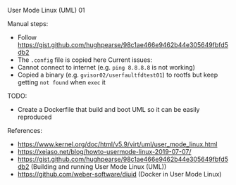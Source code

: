 User Mode Linux (UML) 01

Manual steps:
- Follow https://gist.github.com/hughpearse/98c1ae466e9462b44e305649fbfd5db2
- The `.config` file is copied here
Current issues:
- Cannot connect to internet (e.g. `ping 8.8.8.8` is not working)
- Copied a binary (e.g. `gvisor02/userfaultfdtest01`) to rootfs but keep getting `not found` when `exec` it

TODO:
- Create a Dockerfile that build and boot UML so it can be easily reproduced

References:
- https://www.kernel.org/doc/html/v5.9/virt/uml/user_mode_linux.html
- https://xeiaso.net/blog/howto-usermode-linux-2019-07-07/
- https://gist.github.com/hughpearse/98c1ae466e9462b44e305649fbfd5db2 (Building and running User Mode Linux (UML))
- https://github.com/weber-software/diuid (Docker in User Mode Linux)